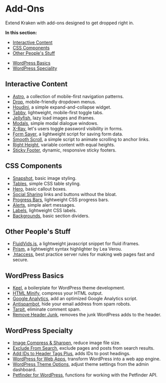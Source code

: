 # Add-Ons

Extend Kraken with add-ons designed to get dropped right in.

<nav>
	<strong>In this section:</strong>
	<div class="row margin-bottom-large">
		<div class="grid-half">
			<ul class="no-margin-bottom">
				<li><a data-scroll href="#interactive">Interactive Content</a></li>
				<li><a data-scroll href="#css">CSS Components</a></li>
				<li><a data-scroll href="#other-people">Other People's Stuff</a></li>
			</ul>
		</div>
		<div class="grid-half">
			<ul class="no-margin-bottom">
				<li><a data-scroll href="#wordpress">WordPress Basics</a></li>
				<li><a data-scroll href="#wordpress-speciality">WordPress Speciality</a></li>
			</ul>
		</div>
	</div>
</nav>


<h2 class="h3" id="interactive">Interactive Content</h2>

* [Astro](https://github.com/cferdinandi/astro/), a collection of mobile-first navigation patterns.
* [Drop](https://github.com/cferdinandi/drop/), mobile-friendly dropdown menus.
* [Houdini](https://github.com/cferdinandi/houdini/), a simple expand-and-collapse widget.
* [Tabby](https://github.com/cferdinandi/tabby/), lightweight, mobile-first toggle tabs.
* [Jellyfish](https://github.com/cferdinandi/jellyfish/), lazy load images and iframes.
* [Modals](https://github.com/cferdinandi/modals/), simple modal dialogue windows.
* [X-Ray](https://github.com/cferdinandi/x-ray/), let's users toggle password visibility in forms.
* [Form Saver](https://github.com/cferdinandi/form-saver/), a lightweight script for saving form data.
* [Smooth Scroll](https://github.com/cferdinandi/smooth-scroll/), a simple script to animate scrolling to anchor links.
* [Right Height](https://github.com/cferdinandi/right-height/), variable content with equal heights.
* [Sticky Footer](https://github.com/cferdinandi/sticky-footer/), dynamic, responsive sticky footers.


<h2 class="h3" id="css">CSS Components</h2>

* [Snapshot](https://github.com/cferdinandi/snapshot/), basic image styling.
* [Tables](https://github.com/cferdinandi/tables/), simple CSS table styling.
* [Hero](https://github.com/cferdinandi/hero/), basic callout boxes.
* [Social Sharing](https://github.com/cferdinandi/social-sharing/) links and buttons without the bloat.
* [Progress Bars](https://github.com/cferdinandi/progress-bars/), lightweight CSS progress bars.
* [Alerts](https://github.com/cferdinandi/alerts/), simple alert messages.
* [Labels](https://github.com/cferdinandi/labels/), lightweight CSS labels.
* [Backgrounds](https://github.com/cferdinandi/backgrounds/), basic section dividers.


<h2 class="h3" id="other-people">Other People's Stuff</h2>

* [FluidVids.js](https://github.com/toddmotto/fluidvids), a lightweight javascript snippet for fluid iframes.
* [Prism](http://prismjs.com/), a lightweight syntax highlighter by Lea Verou.
* [.htaccess](https://github.com/h5bp/html5-boilerplate/blob/master/dist/.htaccess), best practice server rules for making web pages fast and secure.


<h2 class="h3" id="wordpress">WordPress Basics</h2>

* [Keel](https://github.com/cferdinandi/keel/), a boilerplate for WordPress theme development.
* [HTML Minify](https://github.com/cferdinandi/html-minify/), compress your HTML output.
* [Google Analytics](https://github.com/cferdinandi/google-analytics/), add an optimized Google Analytics script.
* [Antispambot](https://github.com/cferdinandi/antispambot/), hide your email address from spam robots.
* [Tarpit](https://github.com/cferdinandi/tarpit/), eliminate comment spam.
* [Remove Header Junk](https://github.com/cferdinandi/remove-header-junk/), removes the junk WordPress adds to the header.


<h2 class="h3" id="wordpress-speciality">WordPress Specialty</h2>

* [Image Compress & Sharpen](https://github.com/cferdinandi/image-compress-and-sharpen/), reduce image file size.
* [Exclude From Search](https://github.com/cferdinandi/exclude-from-search/), exclude pages and posts from search results.
* [Add IDs to Header Tags Plus](https://github.com/cferdinandi/add-ids-to-header-tags-plus), adds IDs to post headings.
* [WordPress for Web Apps](https://github.com/cferdinandi/web-app-starter-kit/), transform WordPress into a web app engine.
* [WordPress Theme Options](https://github.com/cferdinandi/wp-theme-options/), adjust theme settings from the admin dashboard.
* [Petfinder for WordPress](https://github.com/cferdinandi/petfinder-api-for-wordpress/), functions for working with the Petfinder API.